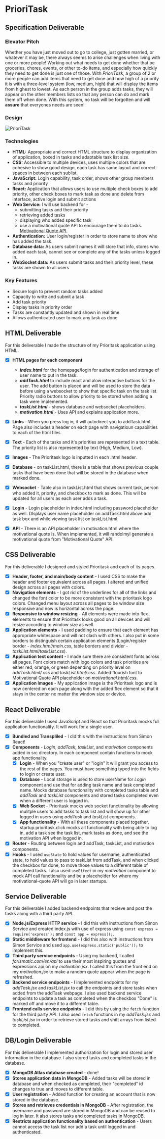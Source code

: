 # PrioriTask
## Specification Deliverable

### Elevator Pitch <br/>
Whether you have just moved out to go to college, just gotten married, or whatever it may be, there always seems to arise challenges when living with one or more people! Working out what needs to get done whether that be groceries, chores, events, or other to-do items, and especially how quickly they need to get done is just one of those. With *PrioriTask*, a group of 2 or more people can add items that need to get done and how high of a priority it is with a three-level system (low, medium, high) that will display the items from highest to lowest. As each person in the group adds tasks, they will appear on the other members lists so that any person can do and mark them off when done. With this system, no task will be forgotten and will **assure** that everyones needs are seen! <br/>

### Design
![PrioriTask](/FINALDESIGN.jpg)

### Technologies
- **HTML:** 
Appropriate and correct HTML structure to display organization of application, boxed in tasks and adaptable task list size.
- **CSS:**
Accessible to multiple devices, uses multiple colors that are cohesive to show good design, each task has same layout and correct spaces in between each sublist.
- **JavaScript:**
Login capability, task order, shows other group members tasks and priority
- **React:** 
Application that allows users to use multiple check boxes to add priority, other check boxes to mark task as done and delete from interface, active login and submit actions
- **Web Service:**
I will use backend for -
    - submitting tasks and their priority
    - retrieving added tasks 
    - displaying who added specific task
    - use a motivational quote API to encourage them to do tasks. [Motivational Quote API](https://forismatic.com/en/api/).
- **Authentication:**
User login/register in order to store name to show who has added the task.
- **Database data:**
As users submit names it will store that info, stores who added each task, cannot see or complete any of the tasks unless logged in.
- **WebSocket data:**
As users submit tasks and their priority level, these tasks are shown to all users

### Key Features
- Secure login to prevent random tasks added
- Capacity to write and submit a task
- Add task priority 
- Display tasks in priority order
- Tasks are constantly updated and shown in real time
- Allows authenticated user to mark any task as done


## HTML Deliverable
For this deliverable I made the structure of my Prioritask application using HTML.

- [x] **HTML pages for each component** 
    - ***index.html*** for the homepage/login for authentication and storage of user name to put in the task. 
    - ***addTask.html***  to include react and alow interactive buttons for the user. The add button is placed and will be used to store the data before using a websocket to show that specific task on the task list. Priority radio buttons to allow priority to be stored when adding a task were implemented.
    - ***taskList.html*** - shows database and websocket placeholders.
    - ***motivation.html*** - Uses API and explains application more.
- [x] **Links** - When you press log in, it will autodirect you to addTask.html. Page also includes a header on each page with navigatioun capabilities to each of the html files
- [x] **Text** - Each of the tasks and it's priorities are represented in a text table. The priority list is also represented by text (High, Medium, Low).
- [x] **Images** - The Prioritask logo is inputted in each .html header.
- [x] **Database** - on taskList.html, there is a table that shows previous couple tasks that have been done that will be stored in the database when marked done.
- [x] **Websocket** - Table also in taskList.html that shows current task, person who added it, priority, and checkbox to mark as done. This will be updated for all users as each user adds a task.
- [x] **Login** - Login placeholder in index.html including password placeholder as well. DIsplays user name placeholder on addTask.html above add task box and while viewing task list on taskList.html.
- [x] **API** - There is an API placeholder in motivation.html where the motivational quote is. When implemented, it will randolmyl generate a motivational quote from "Motivational Quote" API.


## CSS Deliverable

For this deliverable I designed and styled Prioritask and each of its pages.

- [x] **Header, footer, and main/body content** - I used CSS to make the header and footer equivalent across all pages. I altered and unified design across all pages with colors.
- [x] **Navigation elements** - I got rid of the underlines for all of the links and changed the font color to be more consistent with the prioritask logo colors. Changed menu layout across all pages to be window size responsive and now is horizontal across the page.
- [x] **Responsive to window resizing** - All elements were made into flex elements to ensure that Prioritask looks good on all devices and will resize according to window size as well.
- [x] **Application elements** - I used padding to ensure that each element has appropriate whitespace and will not clash with others. I also put in some borders to distinguish certain application elements (Login/register border - *index.html/main.css*, table borders and divider - *taskList.html/taskList.css*).
- [x] **Application text content** - I made sure there are consistent fonts across all pages. Font colors match with logo colors and task priorities are either red, orange, or green depending on priority level on *addTask.html/.css* and *taskList.html/.css*. Added flourish font to Motivational Quote API placeholder on *motivational.html/.css*.
- [x] **Application Images** - My application image is the Prioritask logo and is now centered on each page along with the added flex element so that it stays in the center no matter the window size or device.

## React Deliverable

For this deliverable I used JavaScript and React so that Prioritask mocks full application functionality. It will work for a single user.

- [X] **Bundled and Transpliled** - I did this with the instructions from Simon React!
- [X] **Components** - *Login*, *addTask*, *taskList*, and *motivation* components added in src directory. In each component contain functions to mock app functionality.
    - [X] **Login** - When you "create user" or "login" it will grant you access to the rest of the pages. You must have something typed into the fields to login or create user.
    - [X] **Database** - Local storage is used to store userName for *Login* component and use that for adding task name and task completed name. Mocks database functionality with completed tasks table and *addTask* and *taskList* components and stored tasks completed even when a different user is logged in.
    - [X] **Web Socket** - Prioritask mocks web socket functionality by allowing mulitple users to add tasks to task list and will show up for other logged in users using *addTask* and *taskList* components.
    - [X] **App functionality** - With all these components placed together, startup.prioritask.click mocks all functionality with being able to log in, add a task see the task list, mark tasks as done, and see the motivation API when logged in.
- [X] **Router** - Routing between login and addTask, taskList, and motivation components.
- [X] **Hooks** - I used `useState` to hold values for username, authenticated state, to hold values to pass to taskList from addTask, and when clicked the checkbox for done, to move those values to a different table of completed tasks. I also used `useEffect` in my *motivation* component to mock API call functionality and be a placeholder for where my motivational-quote API will go in later startups.

## Service Deliverable

For this deliverable I added backend endpoints that recieve and post the tasks along with a third party API.

- [X] **Node.js/Express HTTP service** - I did this with instructions from Simon Service and 
created index.js with use of express using `const express = require('express');` and `const app = express();`.
- [X]  **Static middleware for frontend** - I did this also with instructions from Simon Service and used `app.use(express.static('public'));` to implement this.
- [X] **Third party service endpoints** - Using my backend, I called *forismatic.com/en/api* to use their most inspiring quotes and expressions api on my *motivation.jsx*. I called this from the front end on my *motivation.jsx* to make a random quote appear when the page is refreshed.
- [X] **Backend service endpoints** - I implemented endpoints for my *addTask.jsx* and *taskList.jsx* to call the endpoints and store tasks when added from the addTask webpage. I also used backend service endpoints to update a task as completed when the checkbox "Done" is marked off and move it to a different table.
- [X] **Frontend calls service endpoints** - I did this by using the `fetch` function for the third party API. I also used `fetch` functions in my *addTask.jsx* and *taskList.jsx* in order to retrieve stored tasks and shift arrays from listed to completed.

## DB/Login Deliverable

For this deliverable I implemented authorization for login and stored user information in the database. I also stored tasks and completed tasks in the database.

- [X] **MongoDB Atlas database created** - done!
- [X] **Stores application data in MongoDB** - Added tasks will be stored in database and when checked as completed, their "completed" id changes to true and moves to different table.
- [X] **User registration** - Added function for creating an account that is now stored in the database.
- [X] **Stores and retrieves credentials in MongoDB** - After registration, the username and password are stored in MongoDB and can be reused to log in later. It also stores tasks and completed tasks in MongoDB.
- [X] **Restricts application functionality based on authentication** - Users cannot access the task list nor add a task until logged in and authenticated.
